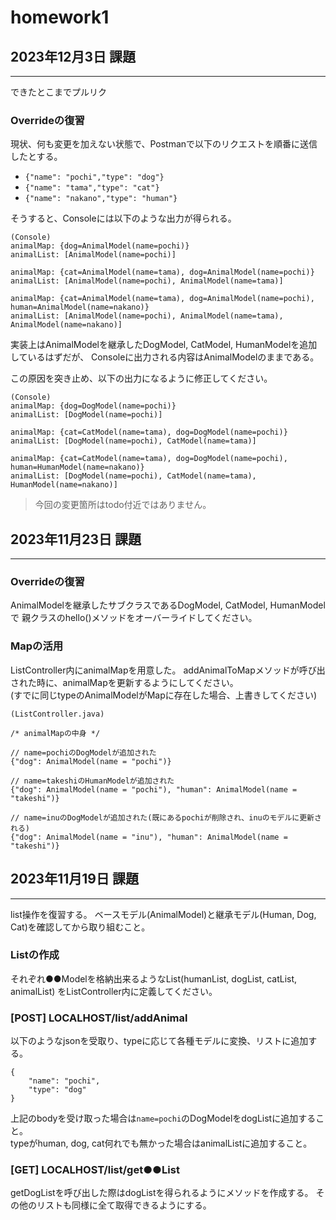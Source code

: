 # homework1


## 2023年12月3日 課題  

---
できたとこまでプルリク

### Overrideの復習
現状、何も変更を加えない状態で、Postmanで以下のリクエストを順番に送信したとする。
* `{"name": "pochi","type": "dog"}`
* `{"name": "tama","type": "cat"}`
* `{"name": "nakano","type": "human"}`

そうすると、Consoleには以下のような出力が得られる。
~~~
(Console)
animalMap: {dog=AnimalModel(name=pochi)}
animalList: [AnimalModel(name=pochi)]

animalMap: {cat=AnimalModel(name=tama), dog=AnimalModel(name=pochi)}
animalList: [AnimalModel(name=pochi), AnimalModel(name=tama)]

animalMap: {cat=AnimalModel(name=tama), dog=AnimalModel(name=pochi), human=AnimalModel(name=nakano)}
animalList: [AnimalModel(name=pochi), AnimalModel(name=tama), AnimalModel(name=nakano)]
~~~
実装上はAnimalModelを継承したDogModel, CatModel, HumanModelを追加しているはずだが、
Consoleに出力される内容はAnimalModelのままである。

この原因を突き止め、以下の出力になるように修正してください。
~~~
(Console)
animalMap: {dog=DogModel(name=pochi)}
animalList: [DogModel(name=pochi)]

animalMap: {cat=CatModel(name=tama), dog=DogModel(name=pochi)}
animalList: [DogModel(name=pochi), CatModel(name=tama)]

animalMap: {cat=CatModel(name=tama), dog=DogModel(name=pochi), human=HumanModel(name=nakano)}
animalList: [DogModel(name=pochi), CatModel(name=tama), HumanModel(name=nakano)]
~~~

> 今回の変更箇所はtodo付近ではありません。

## 2023年11月23日 課題

---
### Overrideの復習
AnimalModelを継承したサブクラスであるDogModel, CatModel, HumanModelで
親クラスのhello()メソッドをオーバーライドしてください。


### Mapの活用
ListController内にanimalMapを用意した。
addAnimalToMapメソッドが呼び出された時に、animalMapを更新するようにしてください。  
(すでに同じtypeのAnimalModelがMapに存在した場合、上書きしてください)
~~~
(ListController.java)

/* animalMapの中身 */

// name=pochiのDogModelが追加された
{"dog": AnimalModel(name = "pochi")}

// name=takeshiのHumanModelが追加された
{"dog": AnimalModel(name = "pochi"), "human": AnimalModel(name = "takeshi")}

// name=inuのDogModelが追加された(既にあるpochiが削除され、inuのモデルに更新される)
{"dog": AnimalModel(name = "inu"), "human": AnimalModel(name = "takeshi")}

~~~


## 2023年11月19日 課題

---
list操作を復習する。
ベースモデル(AnimalModel)と継承モデル(Human, Dog, Cat)を確認してから取り組むこと。

### Listの作成
それぞれ●●Modelを格納出来るようなList(humanList, dogList, catList, animalList)
をListController内に定義してください。

### [POST] LOCALHOST/list/addAnimal 
以下のようなjsonを受取り、typeに応じて各種モデルに変換、リストに追加する。

~~~
{
    "name": "pochi",
    "type": "dog"
}
~~~

上記のbodyを受け取った場合は`name=pochi`のDogModelをdogListに追加すること。  
typeがhuman, dog, cat何れでも無かった場合はanimalListに追加すること。

### [GET] LOCALHOST/list/get●●List
getDogListを呼び出した際はdogListを得られるようにメソッドを作成する。
その他のリストも同様に全て取得できるようにする。


### 